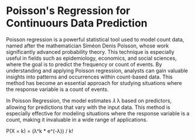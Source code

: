 # Poisson's Regression for Continuours Data Prediction

Poisson regression is a powerful statistical tool used to model count data, named after the mathematician Siméon Denis Poisson, whose work significantly advanced probability theory. This technique is especially useful in fields such as epidemiology, economics, and social sciences, where the goal is to predict the frequency or count of events. By understanding and applying Poisson regression, analysts can gain valuable insights into patterns and occurrences within count-based data. This method has become an essential approach for studying situations where the response variable is a count of events.

In Poisson Regression, the model estimates 
𝜆
λ based on predictors, allowing for predictions that vary with the input data. This method is especially effective for modeling situations where the response variable is a count, making it invaluable in a wide range of applications.

P(X = k) = (λ^k * e^(-λ)) / k!